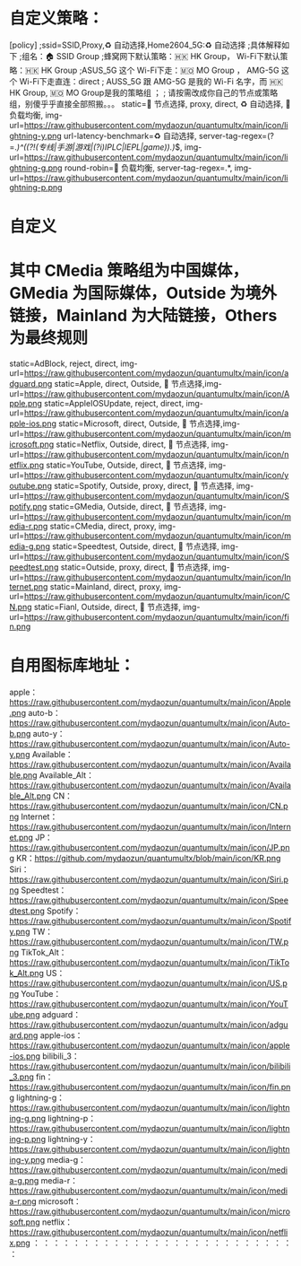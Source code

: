 # 自定义策略：
[policy]
;ssid=SSID,Proxy,♻️ 自动选择,Home2604_5G:♻️ 自动选择
;具体解释如下
;组名：🏠 SSID Group
;蜂窝网下默认策略：🇭🇰 HK Group， Wi-Fi下默认策略：🇭🇰 HK Group
;ASUS_5G 这个 Wi-Fi下走：🇲🇴 MO Group ， AMG-5G 这个 Wi-Fi下走直连：direct
; AUSS_5G 跟 AMG-5G 是我的 Wi-Fi 名字，而 🇭🇰 HK Group, 🇲🇴 MO Group是我的策略组 ；
; 请按需改成你自己的节点或策略组，别傻乎乎直接全部照搬。。。
static=🚀 节点选择, proxy, direct, ♻️ 自动选择, 🔮 负载均衡, img-url=https://raw.githubusercontent.com/mydaozun/quantumultx/main/icon/lightning-y.png
url-latency-benchmark=♻️ 自动选择, server-tag-regex=(?=.*)^((?!(专线|手游|游戏|(?i)IPLC|IEPL|game)).)*$, img-url=https://raw.githubusercontent.com/mydaozun/quantumultx/main/icon/lightning-g.png
round-robin=🔮 负载均衡, server-tag-regex=.*, img-url=https://raw.githubusercontent.com/mydaozun/quantumultx/main/icon/lightning-p.png

# 自定义
# 其中 CMedia 策略组为中国媒体，GMedia 为国际媒体，Outside 为境外链接，Mainland 为大陆链接，Others 为最终规则
static=AdBlock, reject, direct, img-url=https://raw.githubusercontent.com/mydaozun/quantumultx/main/icon/adguard.png
static=Apple, direct, Outside, 🚀 节点选择,img-url=https://raw.githubusercontent.com/mydaozun/quantumultx/main/icon/Apple.png
static=AppleIOSUpdate, reject, direct, img-url=https://raw.githubusercontent.com/mydaozun/quantumultx/main/icon/apple-ios.png
static=Microsoft, direct, Outside, 🚀 节点选择,img-url=https://raw.githubusercontent.com/mydaozun/quantumultx/main/icon/microsoft.png
static=Netflix, Outside, direct, 🚀 节点选择, img-url=https://raw.githubusercontent.com/mydaozun/quantumultx/main/icon/netflix.png
static=YouTube, Outside, direct, 🚀 节点选择, img-url=https://raw.githubusercontent.com/mydaozun/quantumultx/main/icon/youtube.png
static=Spotify, Outside, proxy, direct, 🚀 节点选择, img-url=https://raw.githubusercontent.com/mydaozun/quantumultx/main/icon/Spotify.png
static=GMedia, Outside, direct, 🚀 节点选择, img-url=https://raw.githubusercontent.com/mydaozun/quantumultx/main/icon/media-r.png
static=CMedia, direct, proxy, img-url=https://raw.githubusercontent.com/mydaozun/quantumultx/main/icon/media-g.png
static=Speedtest, Outside, direct, 🚀 节点选择, img-url=https://raw.githubusercontent.com/mydaozun/quantumultx/main/icon/Speedtest.png
static=Outside, proxy, direct, 🚀 节点选择, img-url=https://raw.githubusercontent.com/mydaozun/quantumultx/main/icon/Internet.png
static=Mainland, direct, proxy, img-url=https://raw.githubusercontent.com/mydaozun/quantumultx/main/icon/CN.png
static=Fianl, Outside, direct, 🚀 节点选择, img-url=https://raw.githubusercontent.com/mydaozun/quantumultx/main/icon/fin.png


# 自用图标库地址： 
apple：https://raw.githubusercontent.com/mydaozun/quantumultx/main/icon/Apple.png
auto-b：https://raw.githubusercontent.com/mydaozun/quantumultx/main/icon/Auto-b.png
auto-y：https://raw.githubusercontent.com/mydaozun/quantumultx/main/icon/Auto-y.png
Available：https://raw.githubusercontent.com/mydaozun/quantumultx/main/icon/Available.png
Available_Alt：https://raw.githubusercontent.com/mydaozun/quantumultx/main/icon/Available_Alt.png
CN：https://raw.githubusercontent.com/mydaozun/quantumultx/main/icon/CN.png
Internet：https://raw.githubusercontent.com/mydaozun/quantumultx/main/icon/Internet.png
JP：https://raw.githubusercontent.com/mydaozun/quantumultx/main/icon/JP.png
KR：https://github.com/mydaozun/quantumultx/blob/main/icon/KR.png
Siri：https://raw.githubusercontent.com/mydaozun/quantumultx/main/icon/Siri.png
Speedtest：https://raw.githubusercontent.com/mydaozun/quantumultx/main/icon/Speedtest.png
Spotify：https://raw.githubusercontent.com/mydaozun/quantumultx/main/icon/Spotify.png
TW：https://raw.githubusercontent.com/mydaozun/quantumultx/main/icon/TW.png
TikTok_Alt：https://raw.githubusercontent.com/mydaozun/quantumultx/main/icon/TikTok_Alt.png
US：https://raw.githubusercontent.com/mydaozun/quantumultx/main/icon/US.png
YouTube：https://raw.githubusercontent.com/mydaozun/quantumultx/main/icon/YouTube.png
adguard：https://raw.githubusercontent.com/mydaozun/quantumultx/main/icon/adguard.png
apple-ios：https://raw.githubusercontent.com/mydaozun/quantumultx/main/icon/apple-ios.png
bilibili_3：https://raw.githubusercontent.com/mydaozun/quantumultx/main/icon/bilibili_3.png
fin：https://raw.githubusercontent.com/mydaozun/quantumultx/main/icon/fin.png
lightning-g：https://raw.githubusercontent.com/mydaozun/quantumultx/main/icon/lightning-g.png
lightning-p：https://raw.githubusercontent.com/mydaozun/quantumultx/main/icon/lightning-p.png
lightning-y：https://raw.githubusercontent.com/mydaozun/quantumultx/main/icon/lightning-y.png
media-g：https://raw.githubusercontent.com/mydaozun/quantumultx/main/icon/media-g.png
media-r：https://raw.githubusercontent.com/mydaozun/quantumultx/main/icon/media-r.png
microsoft：https://raw.githubusercontent.com/mydaozun/quantumultx/main/icon/microsoft.png
netflix：https://raw.githubusercontent.com/mydaozun/quantumultx/main/icon/netflix.png
：
：
：
：
：
：
：
：
：
：
：
：
：
：
：
：
：
：
：
：
：
：
：
：
：
：
：
